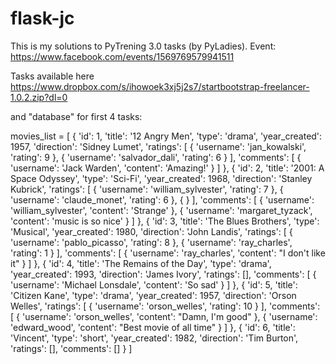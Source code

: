 # flask-jc

This is my solutions to PyTrening 3.0 tasks (by PyLadies).
Event: https://www.facebook.com/events/1569769579941511

Tasks available here https://www.dropbox.com/s/ihowoek3xj5j2s7/startbootstrap-freelancer-1.0.2.zip?dl=0

and "database" for first 4 tasks:

movies_list = [
{
'id': 1,
'title': '12 Angry Men',
'type': 'drama',
'year_created': 1957,
'direction': 'Sidney Lumet',
'ratings': [
{
'username': 'jan_kowalski',
'rating': 9
},
{
'username': 'salvador_dali',
'rating': 6
}
],
'comments': [
{
'username': 'Jack Warden',
'content': 'Amazing!'
}
]
},
{
'id': 2,
'title': '2001: A Space Odyssey',
'type': 'Sci-Fi',
'year_created': 1968,
'direction': 'Stanley Kubrick',
'ratings': [
{
'username': 'william_sylvester',
'rating': 7
},
{
'username': 'claude_monet',
'rating': 6
},
{
}
],
'comments': [
{
'username': 'william_sylvester',
'content': 'Strange'
},
{
'username': 'margaret_tyzack',
'content': 'music is so nice'
}
]
},
{
'id': 3,
'title': 'The Blues Brothers',
'type': 'Musical',
'year_created': 1980,
'direction': 'John Landis',
'ratings': [
{
'username': 'pablo_picasso',
'rating': 8
},
{
'username': 'ray_charles',
'rating': 1
}
],
'comments': [
{
'username': 'ray_charles',
'content': "I don't like it"
}
]
},
{
'id': 4,
'title': 'The Remains of the Day',
'type': 'drama',
'year_created': 1993,
'direction': 'James Ivory',
'ratings': [],
'comments': [
{
'username': 'Michael Lonsdale',
'content': 'So sad'
}
]
},
{
'id': 5,
'title': 'Citizen Kane',
'type': 'drama',
'year_created': 1957,
'direction': 'Orson Welles',
'ratings': [
{
'username': 'orson_welles',
'rating': 10
}
],
'comments': [
{
'username': 'orson_welles',
'content': "Damn, I'm good"
},
{
'username': 'edward_wood',
'content': "Best movie of all time"
}
]
},
{
'id': 6,
'title': 'Vincent',
'type': 'short',
'year_created': 1982,
'direction': 'Tim Burton',
'ratings': [],
'comments': []
}
]
